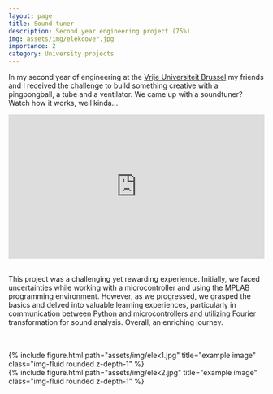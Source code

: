 ```yaml
---
layout: page
title: Sound tuner
description: Second year engineering project (75%)
img: assets/img/elekcover.jpg
importance: 2
category: University projects
---
```

In my second year of engineering at the [Vrije Universiteit Brussel](https://www.vub.be/nl) my friends and I received the challenge to build something creative with a pingpongball, a tube and a ventilator. We came up with a soundtuner? Watch how it works, well kinda...

<div class="row">
    <div class="container" id="yt-frame">
  <iframe class="responsive-iframe" src="https://www.youtube.com/embed/rNNYOoC7eEs" title="YouTube video player" align="middle" frameborder="0" allow="accelerometer; autoplay; clipboard-write; encrypted-media; gyroscope; picture-in-picture; web-share" allowfullscreen id="test"></iframe>
<style>
  #yt-frame {
    position: relative;
    width: 100%;
    padding-top: 56.25%;
  }
  #yt-frame>iframe {
    position: absolute;
    top: 0;
    left: 0;
    width: 100%;
    height: 100%;
  }
</style>
</div>  
<br>

This project was a challenging yet rewarding experience. Initially, we faced uncertainties while working with a microcontroller and using the 
[MPLAB](https://www.microchip.com/en-us/tools-resources/develop/mplab-x-ide) programming environment. However, as we progressed, we grasped the basics and delved into valuable learning experiences, particularly in communication between [Python](https://www.python.org/) and microcontrollers and utilizing Fourier transformation for sound analysis. Overall, an enriching journey.  
<br>
<br>
<div class="row justify-content-sm-center">
    <div class="col-sm-8 mt-3 mt-md-0">
        {% include figure.html path="assets/img/elek1.jpg" title="example image" class="img-fluid rounded z-depth-1" %}
    </div>
    <div class="col-sm-4 mt-3 mt-md-0">
        {% include figure.html path="assets/img/elek2.jpg" title="example image" class="img-fluid rounded z-depth-1" %}
    </div>